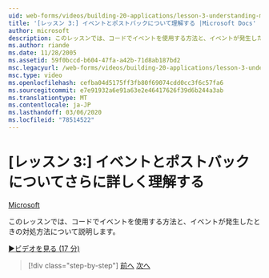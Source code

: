 ```yaml
---
uid: web-forms/videos/building-20-applications/lesson-3-understanding-more-about-events-and-postback
title: '[レッスン 3:] イベントとポストバックについて理解する |Microsoft Docs'
author: microsoft
description: このレッスンでは、コードでイベントを使用する方法と、イベントが発生したときの対処方法について説明します。
ms.author: riande
ms.date: 11/28/2005
ms.assetid: 59f0bccd-b604-47fa-a42b-71d8ab187bd2
msc.legacyurl: /web-forms/videos/building-20-applications/lesson-3-understanding-more-about-events-and-postback
msc.type: video
ms.openlocfilehash: cefba04d5175ff3fb80f69074cdd0cc3f6c57fa6
ms.sourcegitcommit: e7e91932a6e91a63e2e46417626f39d6b244a3ab
ms.translationtype: MT
ms.contentlocale: ja-JP
ms.lasthandoff: 03/06/2020
ms.locfileid: "78514522"
---
```

# <a name="lesson-3--understanding-more-about-events-and-postback"></a>[レッスン 3:] イベントとポストバックについてさらに詳しく理解する

[Microsoft](https://github.com/microsoft)

このレッスンでは、コードでイベントを使用する方法と、イベントが発生したときの対処方法について説明します。

[&#9654;ビデオを見る (17 分)](https://channel9.msdn.com/Blogs/ASP-NET-Site-Videos/lesson-3-understanding-more-about-events-and-postback)

> [!div class="step-by-step"]
> [前へ](lesson-2-creating-a-web-forms-user-interface.md)
> [次へ](lesson-4-understanding-web-application-state.md)
